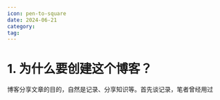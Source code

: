 ```yaml
---
icon: pen-to-square
date: 2024-06-21
category:
tag:
---
```



# 1. 为什么要创建这个博客？

博客分享文章的目的，自然是记录、分享知识等。首先谈记录，笔者曾经用过 []()
